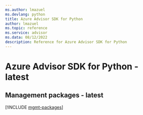 ```yaml
---
ms.author: lmazuel
ms.devlang: python
title: Azure Advisor SDK for Python
author: lmazuel
ms.topic: reference
ms.service: advisor
ms.data: 08/12/2022
description: Reference for Azure Advisor SDK for Python
---
```

# Azure Advisor SDK for Python - latest

## Management packages - latest
[!INCLUDE [mgmt-packages](advisor-mgmt-index.md)]